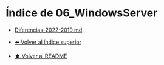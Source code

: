 # Índice de 06_WindowsServer

- [Diferencias-2022-2019.md](Diferencias-2022-2019.md)


- [⬅️ Volver al índice superior](../Index.md)
- [⬆️ Volver al README](/README.md)
